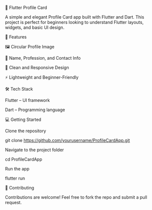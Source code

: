 👤 Flutter Profile Card

A simple and elegant Profile Card app built with Flutter and Dart.
This project is perfect for beginners looking to understand Flutter layouts, widgets, and basic UI design.

🚀 Features

🖼 Circular Profile Image

📝 Name, Profession, and Contact Info

🎨 Clean and Responsive Design

⚡ Lightweight and Beginner-Friendly

🛠 Tech Stack

Flutter – UI framework

Dart – Programming language

💻 Getting Started

Clone the repository

git clone https://github.com/yourusername/ProfileCardApp.git


Navigate to the project folder

cd ProfileCardApp


Run the app

flutter run

🤝 Contributing

Contributions are welcome! Feel free to fork the repo and submit a pull request.
